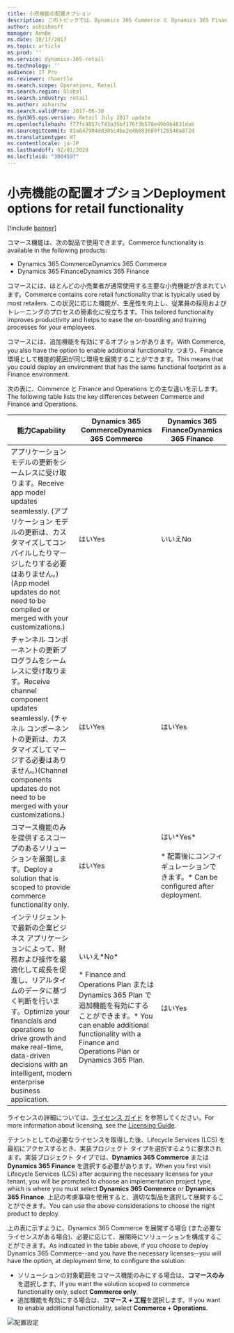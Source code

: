 ```yaml
---
title: 小売機能の配置オプション
description: このトピックでは、Dynamics 365 Commerce と Dynamics 365 Finance 間の機能の違いについて説明します。
author: ashishmsft
manager: AnnBe
ms.date: 10/17/2017
ms.topic: article
ms.prod: ''
ms.service: dynamics-365-retail
ms.technology: ''
audience: IT Pro
ms.reviewer: rhaertle
ms.search.scope: Operations, Retail
ms.search.region: Global
ms.search.industry: retail
ms.author: asharchw
ms.search.validFrom: 2017-06-30
ms.dyn365.ops.version: Retail July 2017 update
ms.openlocfilehash: f77fc4857c743a35bf176f3b578e49b9b4831dab
ms.sourcegitcommit: 81a647904dd305c4be2e4b683689f128548a872d
ms.translationtype: HT
ms.contentlocale: ja-JP
ms.lasthandoff: 02/01/2020
ms.locfileid: "3004597"
---
```

# <a name="deployment-options-for-retail-functionality"></a><span data-ttu-id="1ebac-103">小売機能の配置オプション</span><span class="sxs-lookup"><span data-stu-id="1ebac-103">Deployment options for retail functionality</span></span>

[!include [banner](../../includes/banner.md)]

<span data-ttu-id="1ebac-104">コマース機能は、次の製品で使用できます。</span><span class="sxs-lookup"><span data-stu-id="1ebac-104">Commerce functionality is available in the following products:</span></span>
 
- <span data-ttu-id="1ebac-105">Dynamics 365 Commerce</span><span class="sxs-lookup"><span data-stu-id="1ebac-105">Dynamics 365 Commerce</span></span>
- <span data-ttu-id="1ebac-106">Dynamics 365 Finance</span><span class="sxs-lookup"><span data-stu-id="1ebac-106">Dynamics 365 Finance</span></span>
 
<span data-ttu-id="1ebac-107">コマースには、ほとんどの小売業者が通常使用する主要な小売機能が含まれています。</span><span class="sxs-lookup"><span data-stu-id="1ebac-107">Commerce contains core retail functionality that is typically used by most retailers.</span></span> <span data-ttu-id="1ebac-108">この状況に応じた機能が、生産性を向上し、従業員の採用およびトレーニングのプロセスの簡素化に役立ちます。</span><span class="sxs-lookup"><span data-stu-id="1ebac-108">This tailored functionality improves productivity and helps to ease the on-boarding and training processes for your employees.</span></span> 

<span data-ttu-id="1ebac-109">コマースには、追加機能を有効にするオプションがあります。</span><span class="sxs-lookup"><span data-stu-id="1ebac-109">With Commerce, you also have the option to enable additional functionality.</span></span> <span data-ttu-id="1ebac-110">つまり、Finance 環境として機能的範囲が同じ環境を展開することができます。</span><span class="sxs-lookup"><span data-stu-id="1ebac-110">This means that you could deploy an environment that has the same functional footprint as a Finance environment.</span></span>
 
<span data-ttu-id="1ebac-111">次の表に、Commerce と Finance and Operations との主な違いを示します。</span><span class="sxs-lookup"><span data-stu-id="1ebac-111">The following table lists the key differences between Commerce and Finance and Operations.</span></span>

| <span data-ttu-id="1ebac-112">能力</span><span class="sxs-lookup"><span data-stu-id="1ebac-112">Capability</span></span>   |  <span data-ttu-id="1ebac-113">Dynamics 365 Commerce</span><span class="sxs-lookup"><span data-stu-id="1ebac-113">Dynamics 365 Commerce</span></span>   |  <span data-ttu-id="1ebac-114">Dynamics 365 Finance</span><span class="sxs-lookup"><span data-stu-id="1ebac-114">Dynamics 365 Finance</span></span> |
|--------------|----------------------------|-------------------------------------------|
|<span data-ttu-id="1ebac-115">アプリケーション モデルの更新をシームレスに受け取ります。</span><span class="sxs-lookup"><span data-stu-id="1ebac-115">Receive app model updates seamlessly.</span></span> <span data-ttu-id="1ebac-116">(アプリケーション モデルの更新は、カスタマイズしてコンパイルしたりマージしたりする必要はありません。)</span><span class="sxs-lookup"><span data-stu-id="1ebac-116">(App model updates do not need to be compiled or merged with your customizations.)</span></span> | <span data-ttu-id="1ebac-117">はい</span><span class="sxs-lookup"><span data-stu-id="1ebac-117">Yes</span></span> | <span data-ttu-id="1ebac-118">いいえ</span><span class="sxs-lookup"><span data-stu-id="1ebac-118">No</span></span>|
|<span data-ttu-id="1ebac-119">チャンネル コンポーネントの更新プログラムをシームレスに受け取ります。</span><span class="sxs-lookup"><span data-stu-id="1ebac-119">Receive channel component updates seamlessly.</span></span> <span data-ttu-id="1ebac-120">(チャネル コンポーネントの更新は、カスタマイズしてマージする必要はありません。)</span><span class="sxs-lookup"><span data-stu-id="1ebac-120">(Channel components updates do not need to be merged with your customizations.)</span></span> | <span data-ttu-id="1ebac-121">はい</span><span class="sxs-lookup"><span data-stu-id="1ebac-121">Yes</span></span> | <span data-ttu-id="1ebac-122">はい</span><span class="sxs-lookup"><span data-stu-id="1ebac-122">Yes</span></span> |
|<span data-ttu-id="1ebac-123">コマース機能のみを提供するスコープのあるソリューションを展開します。</span><span class="sxs-lookup"><span data-stu-id="1ebac-123">Deploy a solution that is scoped to provide commerce functionality only.</span></span> | <span data-ttu-id="1ebac-124">はい</span><span class="sxs-lookup"><span data-stu-id="1ebac-124">Yes</span></span>  | <span data-ttu-id="1ebac-125">はい\*</span><span class="sxs-lookup"><span data-stu-id="1ebac-125">Yes\*</span></span><br><br><span data-ttu-id="1ebac-126">\* 配置後にコンフィギュレーションできます。</span><span class="sxs-lookup"><span data-stu-id="1ebac-126">\* Can be configured after deployment.</span></span>  |
|<span data-ttu-id="1ebac-127">インテリジェントで最新の企業ビジネス アプリケーションによって、財務および操作を最適化して成長を促進し、リアルタイムのデータに基づく判断を行います。</span><span class="sxs-lookup"><span data-stu-id="1ebac-127">Optimize your financials and operations to drive growth and make real-time, data-driven decisions with an intelligent, modern enterprise business application.</span></span>| <span data-ttu-id="1ebac-128">いいえ\*</span><span class="sxs-lookup"><span data-stu-id="1ebac-128">No\*</span></span><br><br><span data-ttu-id="1ebac-129">\* Finance and Operations Plan または Dynamics 365 Plan で追加機能を有効にすることができます。</span><span class="sxs-lookup"><span data-stu-id="1ebac-129">\* You can enable additional functionality with a Finance and Operations Plan or Dynamics 365 Plan.</span></span> | <span data-ttu-id="1ebac-130">はい</span><span class="sxs-lookup"><span data-stu-id="1ebac-130">Yes</span></span> |

<span data-ttu-id="1ebac-131">ライセンスの詳細については、[ライセンス ガイド](https://go.microsoft.com/fwlink/?LinkId=866544&clcid=0x409) を参照してください。</span><span class="sxs-lookup"><span data-stu-id="1ebac-131">For more information about licensing, see the [Licensing Guide](https://go.microsoft.com/fwlink/?LinkId=866544&clcid=0x409).</span></span>

<span data-ttu-id="1ebac-132">テナントとしての必要なライセンスを取得した後、Lifecycle Services (LCS) を最初にアクセスするとき、実装プロジェクト タイプを選択するように要求されます。実装プロジェクト タイプでは、**Dynamics 365 Commerce** または **Dynamics 365 Finance** を選択する必要があります。</span><span class="sxs-lookup"><span data-stu-id="1ebac-132">When you first visit Lifecycle Services (LCS) after acquiring the necessary licenses for your tenant, you will be prompted to choose an implementation project type, which is where you must select **Dynamics 365 Commerce** or **Dynamics 365 Finance**.</span></span> <span data-ttu-id="1ebac-133">上記の考慮事項を使用すると、適切な製品を選択して展開することができます。</span><span class="sxs-lookup"><span data-stu-id="1ebac-133">You can use the above considerations to choose the right product to deploy.</span></span>
 
<span data-ttu-id="1ebac-134">上の表に示すように、Dynamics 365 Commerce を展開する場合 (また必要なライセンスがある場合)、必要に応じて、展開時にソリューションを構成することができます。</span><span class="sxs-lookup"><span data-stu-id="1ebac-134">As indicated in the table above, if you choose to deploy Dynamics 365 Commerce--and you have the necessary licenses--you will have the option, at deployment time, to configure the solution:</span></span> 

- <span data-ttu-id="1ebac-135">ソリューションの対象範囲をコマース機能のみにする場合は、**コマースのみ**を選択します。</span><span class="sxs-lookup"><span data-stu-id="1ebac-135">If you want the solution scoped to commerce functionality only, select **Commerce only**.</span></span> 
- <span data-ttu-id="1ebac-136">追加機能を有効にする場合は、**コマース + 工程**を選択します。</span><span class="sxs-lookup"><span data-stu-id="1ebac-136">If you want to enable additional functionality, select **Commerce + Operations**.</span></span>
 
![配置設定](media/Deployment-settings.png)
